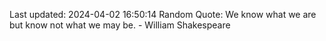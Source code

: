Last updated: 2024-04-02 16:50:14
Random Quote: We know what we are but know not what we may be. - William Shakespeare